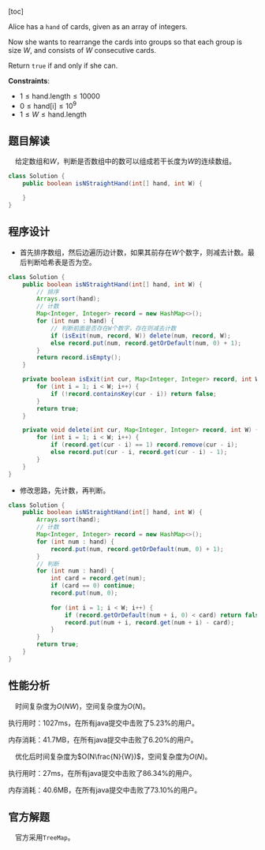 [toc]

Alice has a `hand` of cards, given as an array of integers.

Now she wants to rearrange the cards into groups so that each group is size $W$, and consists of $W$ consecutive cards.

Return `true` if and only if she can.



**Constraints**:

* $1 \le \text{hand.length} \le 10000$
* $0 \le \text{hand[i]} \le 10^9$
* $1 \le W \le \text{hand.length}$



## 题目解读

&emsp;给定数组和$W$，判断是否数组中的数可以组成若干长度为$W$的连续数组。

```java
class Solution {
    public boolean isNStraightHand(int[] hand, int W) {

    }
}
```

## 程序设计

* 首先排序数组，然后边遍历边计数，如果其前存在$W$个数字，则减去计数。最后判断哈希表是否为空。

```java
class Solution {
    public boolean isNStraightHand(int[] hand, int W) {
        // 排序
        Arrays.sort(hand);
        // 计数
        Map<Integer, Integer> record = new HashMap<>();
        for (int num : hand) {
            // 判断前面是否存在W个数字，存在则减去计数
            if (isExit(num, record, W)) delete(num, record, W);
            else record.put(num, record.getOrDefault(num, 0) + 1);
        }
        return record.isEmpty();
    }

    private boolean isExit(int cur, Map<Integer, Integer> record, int W) {
        for (int i = 1; i < W; i++) {
            if (!record.containsKey(cur - i)) return false;
        }
        return true;
    }

    private void delete(int cur, Map<Integer, Integer> record, int W) {
        for (int i = 1; i < W; i++) {
            if (record.get(cur - i) == 1) record.remove(cur - i);
            else record.put(cur - i, record.get(cur - i) - 1);
        }
    }
}
```

* 修改思路，先计数，再判断。

```java
class Solution {
    public boolean isNStraightHand(int[] hand, int W) {
        Arrays.sort(hand);
        // 计数
        Map<Integer, Integer> record = new HashMap<>();
        for (int num : hand) {
            record.put(num, record.getOrDefault(num, 0) + 1);
        }
        // 判断
        for (int num : hand) {
            int card = record.get(num);
            if (card == 0) continue;
            record.put(num, 0);
            
            for (int i = 1; i < W; i++) {
                if (record.getOrDefault(num + i, 0) < card) return false;
                record.put(num + i, record.get(num + i) - card);
            }
        }
        return true;
    }
}
```

## 性能分析

&emsp;时间复杂度为$O(NW)$，空间复杂度为$O(N)$。

执行用时：1027ms，在所有java提交中击败了5.23%的用户。

内存消耗：41.7MB，在所有java提交中击败了6.20%的用户。

&emsp;优化后时间复杂度为$O(N\frac{N}{W})$，空间复杂度为$O(N)$。

执行用时：27ms，在所有java提交中击败了86.34%的用户。

内存消耗：40.6MB，在所有java提交中击败了73.10%的用户。

## 官方解题

&emsp;官方采用`TreeMap`。